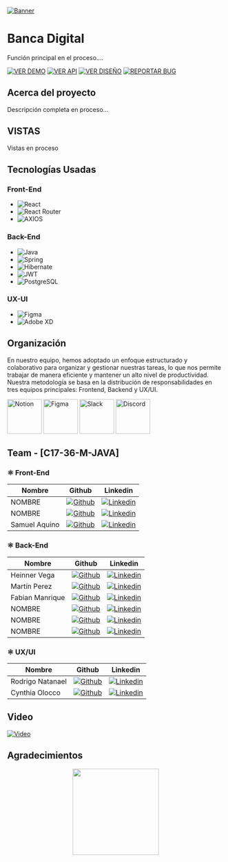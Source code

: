 <!-- Logo proyecto -->
[![Banner](https://via.placeholder.com/)](https://github.com/No-Country/c14-22-ft-java-react)
# Banca Digital 


Función principal en el proceso....

[![VER DEMO](https://img.shields.io/badge/VER_DEMO-3378FF?style=for-the-badge&logo=vercel&logoColor=%23343B4E)](#)
[![VER API](https://img.shields.io/badge/VER_API-3378FF?style=for-the-badge&logo=swagger&logoColor=%23343B4E)](#)
[![VER DISEÑO](https://img.shields.io/badge/VER_DISEÑO-3378FF?style=for-the-badge&logo=figma&logoColor=%23343B4E)](https://www.figma.com/)
[![REPORTAR BUG](https://img.shields.io/badge/REPORTAR_BUG-343B4E?style=for-the-badge)](https://github.com/No-Country/c17-36-m-java/issues)

## Acerca del proyecto

Descripción completa en proceso...

## VISTAS

Vistas en proceso

## Tecnologías Usadas

### Front-End
- ![React](https://img.shields.io/static/v1?style=for-the-badge&message=React&color=222222&logo=React&logoColor=61DAFB&label=)
- ![React Router](https://img.shields.io/badge/React_Router-CA4245?style=for-the-badge&logo=react-router&logoColor=white)
- ![AXIOS](https://img.shields.io/badge/AXIOS-%235A29E4?style=for-the-badge&logo=axios)

### Back-End
- ![Java](https://img.shields.io/badge/Java-%2523ED8B00.svg?style=for-the-badge&logo=oracle&logoColor=red&color=white)
- ![Spring](https://img.shields.io/badge/spring-%236DB33F.svg?style=for-the-badge&logo=spring&logoColor=white)
- ![Hibernate](https://img.shields.io/badge/Hibernate-59666C?style=for-the-badge&logo=Hibernate&logoColor=white)
- ![JWT](https://img.shields.io/badge/JWT-black?style=for-the-badge&logo=JSON%20web%20tokens)
- ![PostgreSQL](https://img.shields.io/static/v1?style=for-the-badge&message=PostgreSQL&color=4169E1&logo=PostgreSQL&logoColor=FFFFFF&label=)

### UX-UI
- ![Figma](https://img.shields.io/badge/Figma-figma?style=for-the-badge&logo=figma&logoColor=white)
- ![Adobe XD](https://img.shields.io/badge/Adobe_XD-470137?style=for-the-badge&logo=adobe-xd&logoColor=white)


## Organización

En nuestro equipo, hemos adoptado un enfoque estructurado y colaborativo para organizar y gestionar nuestras tareas, lo que nos permite trabajar de manera eficiente y mantener un alto nivel de productividad. Nuestra metodología se basa en la distribución de responsabilidades en tres equipos principales: Frontend, Backend y UX/UI.

<img src="https://cdn.jsdelivr.net/gh/devicons/devicon@latest/icons/notion/notion-original.svg" alt="Notion" width="80" height="80">
<img src="https://cdn.jsdelivr.net/gh/devicons/devicon/icons/figma/figma-original.svg" alt="Figma" width="80" height="80">
<img src="https://cdn.jsdelivr.net/gh/devicons/devicon/icons/slack/slack-original.svg" alt="Slack" width="80" height="80">
<img src="https://img.icons8.com/color/480/discord-new-logo.png" alt="Discord" width="80" height="80">


## Team - [C17-36-M-JAVA]

### ⚛️ Front-End
| Nombre | Github | Linkedin |
|--------|--------|----------|
| NOMBRE | [![Github](https://img.shields.io/badge/github-%23121011.svg?&style=for-the-badge&logo=github&logoColor=white)](https://github.com/) | [![Linkedin](https://img.shields.io/badge/linkedin-%230A66C2.svg?&style=for-the-badge&logo=linkedin&logoColor=white)](https://www.linkedin.com/) |
| NOMBRE | [![Github](https://img.shields.io/badge/github-%23121011.svg?&style=for-the-badge&logo=github&logoColor=white)](https://github.com/) | [![Linkedin](https://img.shields.io/badge/linkedin-%230A66C2.svg?&style=for-the-badge&logo=linkedin&logoColor=white)](https://www.linkedin.com/) |
| Samuel Aquino | [![Github](https://img.shields.io/badge/github-%23121011.svg?&style=for-the-badge&logo=github&logoColor=white)](https://github.com/samuelengineerdev) | [![Linkedin](https://img.shields.io/badge/linkedin-%230A66C2.svg?&style=for-the-badge&logo=linkedin&logoColor=white)](https://www.linkedin.com/in/samuel-jose-aquino-andujar-76a165223/) |
### ⚛️ Back-End
| Nombre       | Github | Linkedin |
|--------------|--------|----------|
| Heinner Vega | [![Github](https://img.shields.io/badge/github-%23121011.svg?&style=for-the-badge&logo=github&logoColor=white)](https://github.com/V11Playko) | [![Linkedin](https://img.shields.io/badge/linkedin-%230A66C2.svg?&style=for-the-badge&logo=linkedin&logoColor=white)](https://www.linkedin.com/in/heinnervega11/) |
| Martín Perez | [![Github](https://img.shields.io/badge/github-%23121011.svg?&style=for-the-badge&logo=github&logoColor=white)](https://github.com/TinchoGithub) | [![Linkedin](https://img.shields.io/badge/linkedin-%230A66C2.svg?&style=for-the-badge&logo=linkedin&logoColor=white)](https://www.linkedin.com/in/mart%C3%ADn-perez-902bb2199/) |
| Fabian Manrique       | [![Github](https://img.shields.io/badge/github-%23121011.svg?&style=for-the-badge&logo=github&logoColor=white)](https://github.com/pegaso02) | [![Linkedin](https://img.shields.io/badge/linkedin-%230A66C2.svg?&style=for-the-badge&logo=linkedin&logoColor=white)](https://www.linkedin.com/in/fabian-manrique870ba190/) |
| NOMBRE       | [![Github](https://img.shields.io/badge/github-%23121011.svg?&style=for-the-badge&logo=github&logoColor=white)](https://github.com/) | [![Linkedin](https://img.shields.io/badge/linkedin-%230A66C2.svg?&style=for-the-badge&logo=linkedin&logoColor=white)](https://www.linkedin.com/) |
| NOMBRE       | [![Github](https://img.shields.io/badge/github-%23121011.svg?&style=for-the-badge&logo=github&logoColor=white)](https://github.com/) | [![Linkedin](https://img.shields.io/badge/linkedin-%230A66C2.svg?&style=for-the-badge&logo=linkedin&logoColor=white)](https://www.linkedin.com/) |
| NOMBRE       | [![Github](https://img.shields.io/badge/github-%23121011.svg?&style=for-the-badge&logo=github&logoColor=white)](https://github.com/) | [![Linkedin](https://img.shields.io/badge/linkedin-%230A66C2.svg?&style=for-the-badge&logo=linkedin&logoColor=white)](https://www.linkedin.com/) |

### ⚛️ UX/UI
| Nombre           | Github | Linkedin |
|------------------|--------|----------|
| Rodrigo Natanael | [![Github](https://img.shields.io/badge/github-%23121011.svg?&style=for-the-badge&logo=github&logoColor=white)](https://github.com/RodrigoNatanael) | [![Linkedin](https://img.shields.io/badge/linkedin-%230A66C2.svg?&style=for-the-badge&logo=linkedin&logoColor=white)](https://www.linkedin.com/in/soyrodri/) |
| Cynthia Olocco   | [![Github](https://img.shields.io/badge/github-%23121011.svg?&style=for-the-badge&logo=github&logoColor=white)](https://github.com/CynOlocco) | [![Linkedin](https://img.shields.io/badge/linkedin-%230A66C2.svg?&style=for-the-badge&logo=linkedin&logoColor=white)](https://www.linkedin.com/in/cynthia-olocco-141081295/) |


## Video

[![Video](https://via.placeholder.com/)](https://www.youtube.com/)

## Agradecimientos

<div align='center'>
  <a href="https://www.nocountry.tech/" target="_blank">
    <img src="https://encrypted-tbn0.gstatic.com/images?q=tbn:ANd9GcQsukYB3HL90LSwYv_RIR2O2OlCV8Sbkx2eNHv8nRvOu8L16FxLQ0nPzY02wQ_BJOfQZw&usqp=CAU" width="200">
  </a>
</div>
